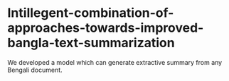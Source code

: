 # Intillegent-combination-of-approaches-towards-improved-bangla-text-summarization
We developed a model which can generate extractive summary from any Bengali document. 
